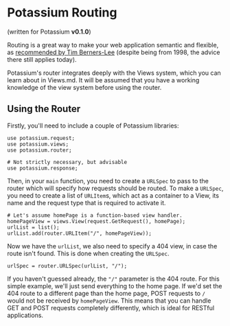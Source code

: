 # Potassium Routing
(written for Potassium **v0.1.0**)

Routing is a great way to make your web application semantic and flexible, as
[recommended by Tim Berners-Lee](http://www.w3.org/Provider/Style/URI.html) 
(despite being from 1998, the advice there still applies today).

Potassium's router integrates deeply with the Views system, which you can learn
about in Views.md. It will be assumed that you have a working knowledge of the 
view system before using the router.

## Using the Router
Firstly, you'll need to include a couple of Potassium libraries:

    use potassium.request;
    use potassium.views;
    use potassium.router;
    
    # Not strictly necessary, but advisable
    use potassium.response;
    
Then, in your `main` function, you need to create a `URLSpec` to pass to the 
router which will specify how requests should be routed. To make a `URLSpec`, 
you need to create a list of `URLItem`s, which act as a container to a View, 
its name and the request type that is required to activate it.

    # Let's assume homePage is a function-based view handler.
    homePageView = views.View(request.GetRequest(), homePage);
    urlList = list();
    urlList.add(router.URLItem("/", homePageView));

Now we have the `urlList`, we also need to specify a 404 view, in case the route 
isn't found. This is done when creating the `URLSpec`.

    urlSpec = router.URLSpec(urlList, "/");
    
If you haven't guessed already, the `"/"` parameter is the 404 route. For this 
simple example, we'll just send everything to the home page. If we'd set the 
404 route to a different page than the home page, POST requests to `/` would 
not be received by `homePageView`. This means that you can handle GET and POST 
requests completely differently, which is ideal for RESTful applications.
